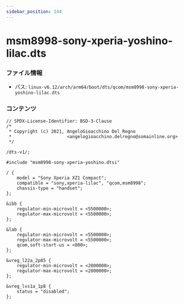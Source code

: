 ```yaml
---
sidebar_position: 144
---
```

# msm8998-sony-xperia-yoshino-lilac.dts

### ファイル情報

- パス: `linux-v6.12/arch/arm64/boot/dts/qcom/msm8998-sony-xperia-yoshino-lilac.dts`

### コンテンツ

```dts
// SPDX-License-Identifier: BSD-3-Clause
/*
 * Copyright (c) 2021, AngeloGioacchino Del Regno
 *                     <angelogioacchino.delregno@somainline.org>
 */

/dts-v1/;

#include "msm8998-sony-xperia-yoshino.dtsi"

/ {
	model = "Sony Xperia XZ1 Compact";
	compatible = "sony,xperia-lilac", "qcom,msm8998";
	chassis-type = "handset";
};

&ibb {
	regulator-min-microvolt = <5500000>;
	regulator-max-microvolt = <5500000>;
};

&lab {
	regulator-min-microvolt = <5500000>;
	regulator-max-microvolt = <5500000>;
	qcom,soft-start-us = <800>;
};

&vreg_l22a_2p85 {
	regulator-min-microvolt = <2800000>;
	regulator-max-microvolt = <2800000>;
};

&vreg_lvs1a_1p8 {
	status = "disabled";
};

```
